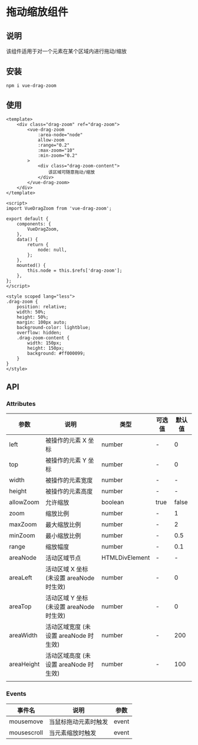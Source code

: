 # 拖动缩放组件

## 说明
该组件适用于对一个元素在某个区域内进行拖动/缩放

## 安装

```
npm i vue-drag-zoom
```

## 使用

```
<template>
	<div class="drag-zoom" ref="drag-zoom">
		<vue-drag-zoom
			:area-node="node"
			allow-zoom
			:range="0.2"
			:max-zoom="10"
			:min-zoom="0.2"
		>
			<div class="drag-zoom-content">
				该区域可随意拖动/缩放
			</div>
		</vue-drag-zoom>
	</div>
</template>

<script>
import VueDragZoom from 'vue-drag-zoom';

export default {
	components: {
		VueDragZoom,
	},
	data() {
		return {
			node: null,
		};
	},
	mounted() {
		this.node = this.$refs['drag-zoom'];
	},
};
</script>

<style scoped lang="less">
.drag-zoom {
	position: relative;
	width: 50%;
	height: 50%;
	margin: 100px auto;
	background-color: lightblue;
	overflow: hidden;
	.drag-zoom-content {
		width: 150px;
		height: 150px;
		background: #ff000099;
	}
}
</style>
```

## API

### Attributes

| 参数       | 说明                                     | 类型           | 可选值 | 默认值 |
| ---------- | ---------------------------------------- | -------------- | ------ | ------ |
| left       | 被操作的元素 X 坐标                      | number         | -      | 0      |
| top        | 被操作的元素 Y 坐标                      | number         | -      | 0      |
| width      | 被操作的元素宽度                         | number         | -      | -      |
| height     | 被操作的元素高度                         | number         | -      | -      |
| allowZoom  | 允许缩放                                 | boolean        | true   | false  |
| zoom       | 缩放比例                                 | number         | -      | 1      |
| maxZoom    | 最大缩放比例                             | number         | -      | 2      |
| minZoom    | 最小缩放比例                             | number         | -      | 0.5    |
| range      | 缩放幅度                                 | number         | -      | 0.1    |
| areaNode   | 活动区域节点                             | HTMLDivElement | -      | -      |
| areaLeft   | 活动区域 X 坐标 (未设置 areaNode 时生效) | number         | -      | 0      |
| areaTop    | 活动区域 Y 坐标 (未设置 areaNode 时生效) | number         | -      | 0      |
| areaWidth  | 活动区域宽度 (未设置 areaNode 时生效)    | number         | -      | 200    |
| areaHeight | 活动区域高度 (未设置 areaNode 时生效)    | number         | -      | 100    |
|            |                                          |                |        |        |

### Events

| 事件名      | 说明                 | 参数  |
| ----------- | -------------------- | ----- |
| mousemove   | 当鼠标拖动元素时触发 | event |
| mousescroll | 当元素缩放时触发     | event |
